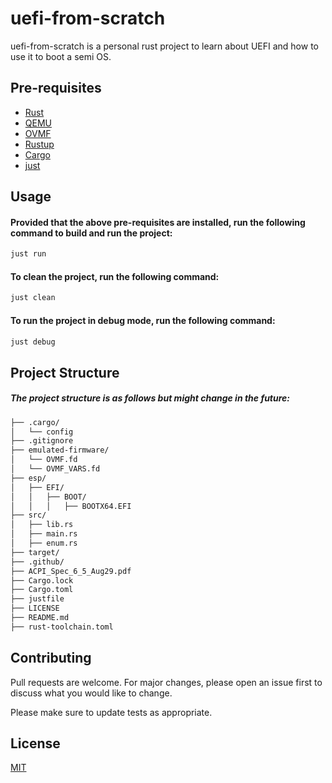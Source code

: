 # uefi-from-scratch

uefi-from-scratch is a personal rust project to learn about UEFI and how to use it to boot a semi OS.

## Pre-requisites

- [Rust](https://www.rust-lang.org/tools/install)
- [QEMU](https://www.qemu.org/download/)
- [OVMF](https://www.linux-kvm.org/page/OVMF)
- [Rustup](https://rustup.rs/)
- [Cargo](https://doc.rust-lang.org/cargo/getting-started/installation.html)
- [just](https://crates.io/crates/just)

## Usage
#### Provided that the above pre-requisites are installed, run the following command to build and run the project:
```bash
just run
```
#### To clean the project, run the following command:
```bash
just clean
```

#### To run the project in debug mode, run the following command:
```bash
just debug
```

## Project Structure
##### The project structure is as follows but might change in the future:
```bash
├── .cargo/
│   └── config
├── .gitignore
├── emulated-firmware/
│   └── OVMF.fd
│   └── OVMF_VARS.fd
├── esp/
│   ├── EFI/
│   │   ├── BOOT/
│   │   │   ├── BOOTX64.EFI
├── src/
│   ├── lib.rs
│   ├── main.rs
│   ├── enum.rs
├── target/
├── .github/
├── ACPI_Spec_6_5_Aug29.pdf
├── Cargo.lock
├── Cargo.toml
├── justfile
├── LICENSE
├── README.md
├── rust-toolchain.toml

```

## Contributing

Pull requests are welcome. For major changes, please open an issue first
to discuss what you would like to change.

Please make sure to update tests as appropriate.

## License

[MIT](https://choosealicense.com/licenses/mit/)